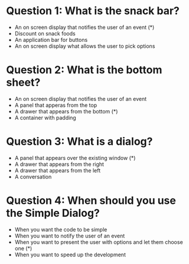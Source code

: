 # Question 1: What is the snack bar?
- An on screen display that notifies the user of an event (*)
- Discount on snack foods
- An application bar for buttons
- An on screen display what allows the user to pick options

# Question 2: What is the bottom sheet?
- An on screen display that notifies the user of an event
- A panel that apperas from the top
- A drawer that appears from the bottom (*)
- A container with padding

# Question 3: What is a dialog?
- A panel that appears over the existing window (*)
- A drawer that appears from the right
- A drawer that appears from the left
- A conversation

# Question 4: When should you use the Simple Dialog?
- When you want the code to be simple
- When you want to notify the user of an event
- When you want to present the user with options and let them choose one (*) 
- When you want to speed up the development